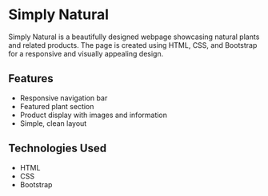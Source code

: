 # Simply Natural

Simply Natural is a beautifully designed webpage showcasing natural plants and related products. The page is created using HTML, CSS, and Bootstrap for a responsive and visually appealing design.

## Features
- Responsive navigation bar
- Featured plant section
- Product display with images and information
- Simple, clean layout

## Technologies Used
- HTML
- CSS
- Bootstrap

